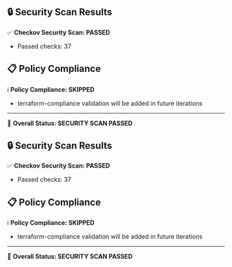 ## 🔒 Security Scan Results

✅ **Checkov Security Scan: PASSED**
- Passed checks: 37

## 📋 Policy Compliance

ℹ️ **Policy Compliance: SKIPPED**
- terraform-compliance validation will be added in future iterations


---

🎉 **Overall Status: SECURITY SCAN PASSED**
## 🔒 Security Scan Results

✅ **Checkov Security Scan: PASSED**
- Passed checks: 37

## 📋 Policy Compliance

ℹ️ **Policy Compliance: SKIPPED**
- terraform-compliance validation will be added in future iterations


---

🎉 **Overall Status: SECURITY SCAN PASSED**
